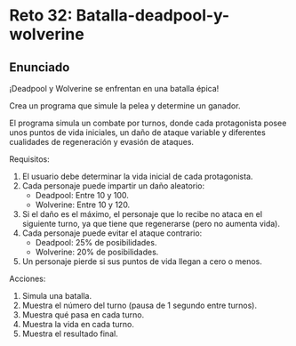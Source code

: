 # Reto 32: Batalla-deadpool-y-wolverine

## Enunciado

¡Deadpool y Wolverine se enfrentan en una batalla épica!

Crea un programa que simule la pelea y determine un ganador.

El programa simula un combate por turnos, donde cada protagonista posee unos puntos de vida iniciales, un daño de ataque variable y diferentes cualidades de regeneración y evasión de ataques.

Requisitos:

1. El usuario debe determinar la vida inicial de cada protagonista.
2. Cada personaje puede impartir un daño aleatorio:
   - Deadpool: Entre 10 y 100.
   - Wolverine: Entre 10 y 120.
3. Si el daño es el máximo, el personaje que lo recibe no ataca en el siguiente turno, ya que tiene que regenerarse (pero no aumenta vida).
4. Cada personaje puede evitar el ataque contrario:
   - Deadpool: 25% de posibilidades.
   - Wolverine: 20% de posibilidades.
5. Un personaje pierde si sus puntos de vida llegan a cero o menos.

Acciones:

1. Simula una batalla.
2. Muestra el número del turno (pausa de 1 segundo entre turnos).
3. Muestra qué pasa en cada turno.
4. Muestra la vida en cada turno.
5. Muestra el resultado final.
